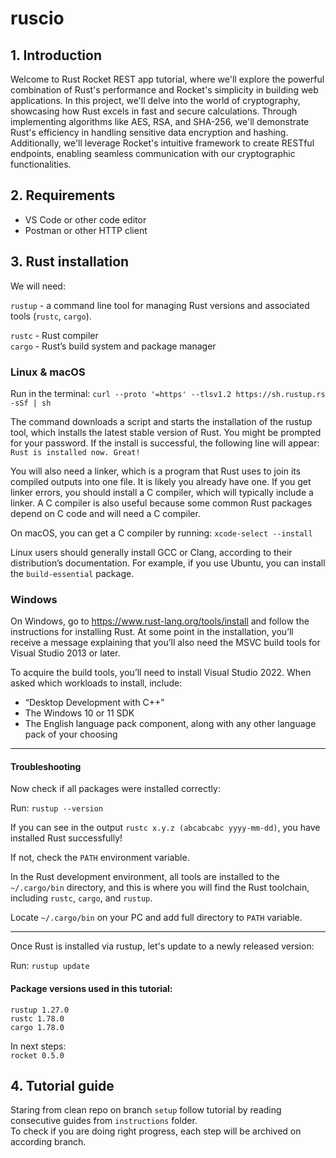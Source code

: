 # ruscio

## 1. Introduction
Welcome to Rust Rocket REST app tutorial, where we'll explore the powerful combination of Rust's performance and Rocket's simplicity in building web applications. In this project, we'll delve into the world of cryptography, showcasing how Rust excels in fast and secure calculations. Through implementing algorithms like AES, RSA, and SHA-256, we'll demonstrate Rust's efficiency in handling sensitive data encryption and hashing. Additionally, we'll leverage Rocket's intuitive framework to create RESTful endpoints, enabling seamless communication with our cryptographic functionalities.

## 2. Requirements
 - VS Code or other code editor
 - Postman or other HTTP client

## 3. Rust installation
We will need:

`rustup` - a command line tool for managing Rust versions and associated tools (`rustc`, `cargo`).

`rustc` - Rust compiler\
`cargo` - Rust’s build system and package manager
### Linux & macOS
Run in the terminal:
`curl --proto '=https' --tlsv1.2 https://sh.rustup.rs -sSf | sh`

The command downloads a script and starts the installation of the rustup tool, which installs the latest stable version of Rust. You might be prompted for your password. If the install is successful, the following line will appear:
`Rust is installed now. Great!`

You will also need a linker, which is a program that Rust uses to join its compiled outputs into one file. It is likely you already have one. If you get linker errors, you should install a C compiler, which will typically include a linker. A C compiler is also useful because some common Rust packages depend on C code and will need a C compiler.

On macOS, you can get a C compiler by running:
`xcode-select --install`

Linux users should generally install GCC or Clang, according to their distribution’s documentation. For example, if you use Ubuntu, you can install the `build-essential` package.

### Windows
On Windows, go to https://www.rust-lang.org/tools/install and follow the instructions for installing Rust. At some point in the installation, you’ll receive a message explaining that you’ll also need the MSVC build tools for Visual Studio 2013 or later.

To acquire the build tools, you’ll need to install Visual Studio 2022. When asked which workloads to install, include:

- “Desktop Development with C++”
- The Windows 10 or 11 SDK
- The English language pack component, along with any other language pack of your choosing

***
#### Troubleshooting
Now check if all packages were installed correctly:

Run: `rustup --version`

If you can see in the output `rustc x.y.z (abcabcabc yyyy-mm-dd)`, you have installed Rust successfully!

If not, check the `PATH` environment variable.

In the Rust development environment, all tools are installed to the `~/.cargo/bin` directory, and this is where you will find the Rust toolchain, including `rustc`, `cargo`, and `rustup`.

Locate `~/.cargo/bin` on your PC and add full directory to `PATH` variable. 
***
Once Rust is installed via rustup, let's update to a newly released version:

Run: `rustup update`

#### Package versions used in this tutorial:
`rustup 1.27.0`\
`rustc 1.78.0`\
`cargo 1.78.0`

In next steps:\
`rocket 0.5.0`

## 4. Tutorial guide
Staring from clean repo on branch `setup` follow tutorial by reading consecutive guides from `instructions` folder. \
To check if you are doing right progress, each step will be archived on according branch.
